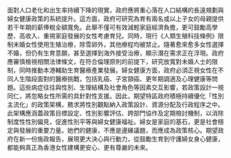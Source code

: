 面對人口老化和出生率持續下降的現實，政府應將重心落在人口結構的長遠規劃與婦女健康政策的系統提升。這方面，政府可研究為育有兩名或以上子女的母親提供若干年期的薪俸稅全額寬免。此舉不僅可有效減輕家庭經濟負擔，更可鼓勵高學歷、高收入、重視家庭發展的女性考慮育兒。同時，現行《人類生殖科技條例》限制未婚女性使用生殖治療，除雪卵外，其他療程均被禁止。隨著愈來愈多女性選擇不婚，但仍有生育意願，甚至選擇到海外接受治療，顯示潛在需求正在浮現。政府應審慎檢視相關法律條文，在符合倫理原則的前提下，研究放寬對未婚人士的限制，同時推動本港輔助生育醫療產業發展。婦女健康方面，政府必須正視女性在不同人生階段面對的醫療挑戰，包括乳癌、子宮頸癌、更年期調適及心理健康等問題。這些病症往往與性別、生理結構及社會角色等因素交互影響，若政策設計一視同仁，將忽略女性所需的具針對性支援。因此，期望特區政府積極持續優化「性別主流化」的政策架構，務求將性別觀點納入政策設計、資源分配及行政程序之中。此架構應涵蓋政策目標設定、性別影響評估、跨部門協作及定期檢討機制，以消除制度性性別偏見，促進性別平等與婦女健康福祉。婦女是家庭的基石，更是社會穩定與發展的重要力量。她們的健康，不應是邊緣議題，而應成為政策核心。期望政府在新一份施政報告，展現更大決心與行動力，從鼓勵生育到守護婦女身心健康，都能夠真正為香港女性建構更安心、更有尊嚴的未來。